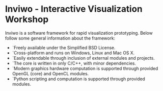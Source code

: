 # Inviwo - Interactive Visualization Workshop

Inviwo is a software framework for rapid visualization prototyping.
Below follow some general information about the framework:

 - `Freely available under the Simplified BSD License.
 - `Cross-platform and runs on Windows, Linux and Mac OS X.
 - `Easily extendable through inclusion of external modules and projects.
 - `The core is written in only C/C++, with minor dependencies.
 - `Modern graphics hardware computation is supported through provided OpenGL (core) and OpenCL modules.
 - `Python scripting and computation is supported through provided modules.